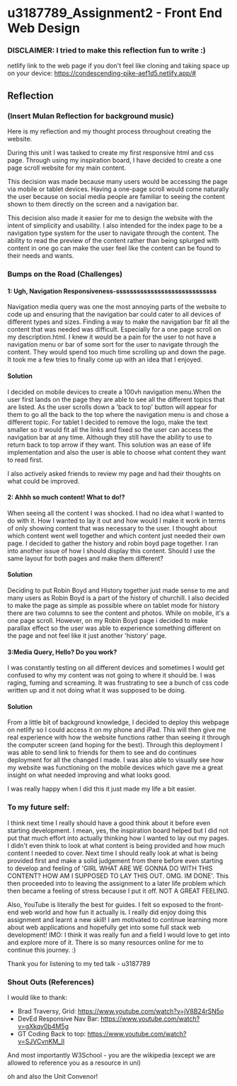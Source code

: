 # u3187789_Assignment2 - Front End Web Design

### DISCLAIMER: I tried to make this reflection fun to write :)

netlify link to the web page if you don't feel like cloning and taking space up on your device: https://condescending-pike-aef1d5.netlify.app/#

## Reflection

### (Insert Mulan Reflection for background music)

Here is my reflection and my thought process throughout creating the website.

During this unit I was tasked to create my first responsive html and css page. Through using my inspiration board, I have decided to create a one page scroll website for my main content.

This decision was made because many users would be accessing the page via mobile or tablet devices. Having a one-page scroll would come naturally the user because on social media people are familiar to seeing the content shown to them directly on the screen and a navigation bar.

This decision also made it easier for me to design the website with the intent of simplicity and usability. I also intended for the index page to be a navigation type system for the user to navigate through the content. The ability to read the preview of the content rather than being splurged with content in one go can make the user feel like the content can be found to their needs and wants.

### Bumps on the Road (Challenges)

#### 1: Ugh, Navigation Responsiveness-sssssssssssssssssssssssssssss

Navigation media query was one the most annoying parts of the website to code up and ensuring that the navigation bar could cater to all devices of different types and sizes. Finding a way to make the navigation bar fit all the content that was needed was difficult. Especially for a one page scroll on my description.html. I knew it would be a pain for the user to not have a navigation menu or bar of some sort for the user to navigate through the content. They would spend too much time scrolling up and down the page. It took me a few tries to finally come up with an idea that I enjoyed.

#### Solution

I decided on mobile devices to create a 100vh navigation menu.When the user first lands on the page they are able to see all the different topics that are listed. As the user scrolls down a 'back to top' button will appear for them to go all the back to the top where the navigation menu is and chose a different topic. For tablet I decided to remove the logo, make the text smaller so it would fit all the links and fixed so the user can access the navigation bar at any time. Although they still have the ability to use to return back to top arrow if they want. This solution was an ease of life implementation and also the user is able to choose what content they want to read first.

I also actively asked friends to review my page and had their thoughts on what could be improved.

#### 2: Ahhh so much content! What to do!?

When seeing all the content I was shocked. I had no idea what I wanted to do with it. How I wanted to lay it out and how would I make it work in terms of only showing content that was necessary to the user. I thought about which content went well together and which content just needed their own page. I decided to gather the history and robin boyd page together. I ran into another issue of how I should display this content. Should I use the same layout for both pages and make them different?

#### Solution

Deciding to put Robin Boyd and History together just made sense to me and many users as Robin Boyd is a part of the history of churchill. I also decided to make the page as simple as possible where on tablet mode for history there are two columns to see the content and photos. While on mobile, it's a one page scroll. However, on my Robin Boyd page i decided to make parallax effect so the user was able to experience something different on the page and not feel like it just another 'history' page.

#### 3:Media Query, Hello? Do you work?

I was constantly testing on all different devices and sometimes I would get confused to why my content was not going to where it should be. I was raging, fuming and screaming. It was frustrating to see a bunch of css code written up and it not doing what it was supposed to be doing.

#### Solution

From a little bit of background knowledge, I decided to deploy this webpage on netlify so I could access it on my phone and iPad. This will then give me real experience with how the website functions rather than seeing it through the computer screen (and hoping for the best). Through this deployment I was able to send link to friends for them to see and do continues deployment for all the changed I made. I was also able to visually see how my website was functioning on the mobile devices which gave me a great insight on what needed improving and what looks good.

I was really happy when I did this it just made my life a bit easier.

### To my future self:

I think next time I really should have a good think about it before even starting development. I mean, yes, the inspiration board helped but I did not put that much effort into actually thinking how I wanted to lay out my pages. I didn't even think to look at what content is being provided and how much content I needed to cover. Next time I should really look at what is being provided first and make a solid judgement from there before even starting to develop and feeling of 'GIRL WHAT ARE WE GONNA DO WITH THIS CONTENT? HOW AM I SUPPOSED TO LAY THIS OUT. OMG. IM DONE'. This then proceeded into to leaving the assignment to a later life problem which then became a feeling of stress because I put it off. NOT A GREAT FEELING.

Also, YouTube is literally the best for guides. I felt so exposed to the front-end web world and how fun it actually is. I really did enjoy doing this assignment and learnt a new skill! I am motivated to continue learning more about web applications and hopefully get into some full stack web development! IMO: I think it was really fun and a field I would love to get into and explore more of it. There is so many resources online for me to continue this journey. :)

Thank you for listening to my ted talk - u3187789

### Shout Outs (References)

I would like to thank:

- Brad Traversy, Grid: https://www.youtube.com/watch?v=jV8B24rSN5o
- DevEd Responsive Nav Bar: https://www.youtube.com/watch?v=gXkqy0b4M5g
- GT Coding Back to top: https://www.youtube.com/watch?v=SJVCvnKM_lI

And most importantly W3School - you are the wikipedia (except we are allowed to reference you as a resource in uni)

oh and also the Unit Convenor!
